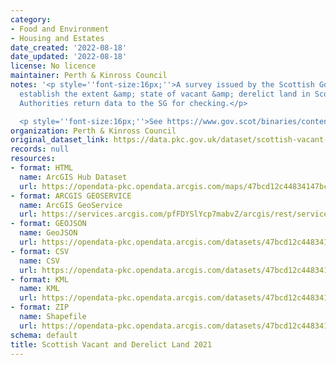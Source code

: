 ```yaml
---
category:
- Food and Environment
- Housing and Estates
date_created: '2022-08-18'
date_updated: '2022-08-18'
license: No licence
maintainer: Perth & Kinross Council
notes: '<p style=''font-size:16px;''>A survey issued by the Scottish Government to
  establish the extent &amp; state of vacant &amp; derelict land in Scotland. Local
  Authorities return data to the SG for checking.</p>

  <p style=''font-size:16px;''>See https://www.gov.scot/binaries/content/documents/govscot/publications/statistics/2019/08/scottish-vacant-and-derelict-land-survey-guidance-notes/documents/scottish-vacant-and-derelict-land-survey-guidance-notes/scottish-vacant-and-derelict-land-survey-guidance-notes/govscot%3Adocument/Scottish%2BVacant%2Band%2BDerelict%2BLand%2BSurvey%2B2020%2B-%2BAdmin%2B-%2BGuidance.pdf</p>'
organization: Perth & Kinross Council
original_dataset_link: https://data.pkc.gov.uk/dataset/scottish-vacant-and-derelict-land-2021
records: null
resources:
- format: HTML
  name: ArcGIS Hub Dataset
  url: https://opendata-pkc.opendata.arcgis.com/maps/47bcd12c44834147bca0741cb9501ba8_0
- format: ARCGIS GEOSERVICE
  name: ArcGIS GeoService
  url: https://services.arcgis.com/pfFDYSlYcp7mabvZ/arcgis/rest/services/Scottish_Vacant_and_Derelict_Land_2021/FeatureServer/0
- format: GEOJSON
  name: GeoJSON
  url: https://opendata-pkc.opendata.arcgis.com/datasets/47bcd12c44834147bca0741cb9501ba8_0.geojson?outSR=%7B%22latestWkid%22%3A27700%2C%22wkid%22%3A27700%7D
- format: CSV
  name: CSV
  url: https://opendata-pkc.opendata.arcgis.com/datasets/47bcd12c44834147bca0741cb9501ba8_0.csv?outSR=%7B%22latestWkid%22%3A27700%2C%22wkid%22%3A27700%7D
- format: KML
  name: KML
  url: https://opendata-pkc.opendata.arcgis.com/datasets/47bcd12c44834147bca0741cb9501ba8_0.kml?outSR=%7B%22latestWkid%22%3A27700%2C%22wkid%22%3A27700%7D
- format: ZIP
  name: Shapefile
  url: https://opendata-pkc.opendata.arcgis.com/datasets/47bcd12c44834147bca0741cb9501ba8_0.zip?outSR=%7B%22latestWkid%22%3A27700%2C%22wkid%22%3A27700%7D
schema: default
title: Scottish Vacant and Derelict Land 2021
---
```


